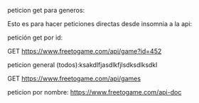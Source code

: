 peticion get para generos:

Esto es para hacer peticiones directas desde insomnia a la api:

petición get por id:


GET https://www.freetogame.com/api/game?id=452

peticion general (todos):ksakdlfjasdlkfjlsdksdlksdkl

GET https://www.freetogame.com/api/games

peticion por nombre:
https://www.freetogame.com/api-doc